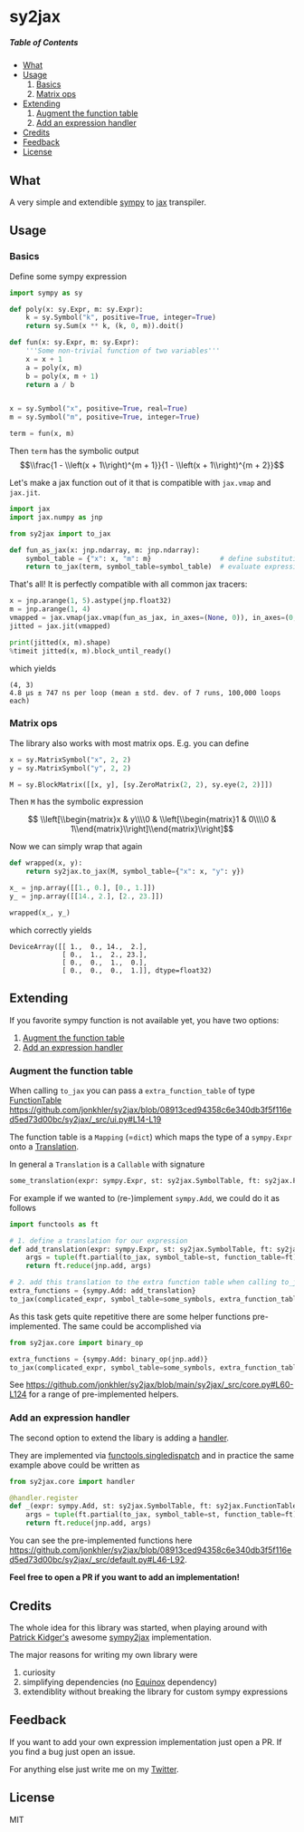 # sy2jax

##### Table of Contents  
- [What](#What)  
- [Usage](#Usage)  
  1. [Basics](#basics)
  2. [Matrix ops](#matrix-ops)
- [Extending](#Extending)
  1. [Augment the function table](#augment-the-function-table)
  2. [Add an expression handler](#add-an-expression-handler)
- [Credits](#Credits)
- [Feedback](#Feedback)
- [License](#License)

## What
A very simple and extendible [sympy](https://github.com/sympy/sympy) to [jax](https://github.com/google/jax) transpiler.

## Usage

### Basics

Define some sympy expression

```python
import sympy as sy

def poly(x: sy.Expr, m: sy.Expr):
    k = sy.Symbol("k", positive=True, integer=True)
    return sy.Sum(x ** k, (k, 0, m)).doit()

def fun(x: sy.Expr, m: sy.Expr):
    '''Some non-trivial function of two variables'''
    x = x + 1
    a = poly(x, m)
    b = poly(x, m + 1)
    return a / b 


x = sy.Symbol("x", positive=True, real=True)
m = sy.Symbol("m", positive=True, integer=True)

term = fun(x, m)
```

Then `term` has the symbolic output
$$\\frac{1 - \\left(x + 1\\right)^{m + 1}}{1 - \\left(x + 1\\right)^{m + 2}}$$

Let's make a jax function out of it that is compatible with `jax.vmap` and `jax.jit`.
```python
import jax
import jax.numpy as jnp

from sy2jax import to_jax

def fun_as_jax(x: jnp.ndarray, m: jnp.ndarray):
    symbol_table = {"x": x, "m": m}                 # define substitution table for symbols
    return to_jax(term, symbol_table=symbol_table)  # evaluate expression
```

That's all! It is perfectly compatible with all common jax tracers:

```python
x = jnp.arange(1, 5).astype(jnp.float32)
m = jnp.arange(1, 4)
vmapped = jax.vmap(jax.vmap(fun_as_jax, in_axes=(None, 0)), in_axes=(0, None))
jitted = jax.jit(vmapped)

print(jitted(x, m).shape)
%timeit jitted(x, m).block_until_ready()
```
which yields
```
(4, 3)
4.8 µs ± 747 ns per loop (mean ± std. dev. of 7 runs, 100,000 loops each)
```

### Matrix ops

The library also works with most matrix ops.
E.g. you can define
```python
x = sy.MatrixSymbol("x", 2, 2)
y = sy.MatrixSymbol("y", 2, 2)

M = sy.BlockMatrix([[x, y], [sy.ZeroMatrix(2, 2), sy.eye(2, 2)]])
```
Then `M` has the symbolic expression

$$ \\left[\\begin{matrix}x & y\\\\0 & \\left[\\begin{matrix}1 & 0\\\\0 & 1\\end{matrix}\\right]\\end{matrix}\\right]$$

Now we can simply wrap that again 

```python
def wrapped(x, y):
    return sy2jax.to_jax(M, symbol_table={"x": x, "y": y})

x_ = jnp.array([[1., 0.], [0., 1.]])
y_ = jnp.array([[14., 2.], [2., 23.]])

wrapped(x_, y_)
```
which correctly yields
```
DeviceArray([[ 1.,  0., 14.,  2.],
             [ 0.,  1.,  2., 23.],
             [ 0.,  0.,  1.,  0.],
             [ 0.,  0.,  0.,  1.]], dtype=float32)
```

## Extending

If you favorite sympy function is not available yet, you have two options:

  1. [Augment the function table](#augment-the-function-table)
  2. [Add an expression handler](#add-an-expression-handler)


### Augment the function table

When calling `to_jax` you can pass a `extra_function_table` of type [FunctionTable](https://github.com/jonkhler/sy2jax/blob/08913ced94358c6e340db3f5f116ed5ed73d00bc/sy2jax/_src/types.py#L29)
https://github.com/jonkhler/sy2jax/blob/08913ced94358c6e340db3f5f116ed5ed73d00bc/sy2jax/_src/ui.py#L14-L19

The function table is a `Mapping` (=`dict`) which maps the type of a `sympy.Expr` onto a [Translation](https://github.com/jonkhler/sy2jax/blob/08913ced94358c6e340db3f5f116ed5ed73d00bc/sy2jax/_src/types.py#L30).

In general a `Translation` is a `Callable` with signature 
```python
some_translation(expr: sympy.Expr, st: sy2jax.SymbolTable, ft: sy2jax.FunctionTable) -> sy2jax.PyTree
```

For example if we wanted to (re-)implement `sympy.Add`, we could do it as follows
```python
import functools as ft

# 1. define a translation for our expression
def add_translation(expr: sympy.Expr, st: sy2jax.SymbolTable, ft: sy2jax.FunctionTable) -> sy2jax.PyTree:
    args = tuple(ft.partial(to_jax, symbol_table=st, function_table=ft), expr.args)
    return ft.reduce(jnp.add, args)

# 2. add this translation to the extra function table when calling to_jax
extra_functions = {sympy.Add: add_translation}
to_jax(complicated_expr, symbol_table=some_symbols, extra_function_table=extra_functions)
```

As this task gets quite repetitive there are some helper functions pre-implemented. The same could be accomplished via
```python
from sy2jax.core import binary_op

extra_functions = {sympy.Add: binary_op(jnp.add)}
to_jax(complicated_expr, symbol_table=some_symbols, extra_function_table=extra_functions)
```

See https://github.com/jonkhler/sy2jax/blob/main/sy2jax/_src/core.py#L60-L124 for a range of pre-implemented helpers.

### Add an expression handler

The second option to extend the libary is adding a [handler](https://github.com/jonkhler/sy2jax/blob/08913ced94358c6e340db3f5f116ed5ed73d00bc/sy2jax/_src/core.py#L33-L57).

They are implemented via [functools.singledispatch](https://docs.python.org/3/library/functools.html#functools.singledispatch) and in practice the same example above could be written as

```python
from sy2jax.core import handler

@handler.register
def _(expr: sympy.Add, st: sy2jax.SymbolTable, ft: sy2jax.FunctionTable) -> sy2jax.PyTree:
    args = tuple(ft.partial(to_jax, symbol_table=st, function_table=ft), expr.args)
    return ft.reduce(jnp.add, args)
```

You can see the pre-implemented functions here https://github.com/jonkhler/sy2jax/blob/08913ced94358c6e340db3f5f116ed5ed73d00bc/sy2jax/_src/default.py#L46-L92.

__Feel free to open a PR if you want to add an implementation!__

## Credits

The whole idea for this library was started, when playing around with [Patrick Kidger's](https://github.com/patrick-kidger) awesome [sympy2jax](https://github.com/google/sympy2jax) implementation.

The major reasons for writing my own library were 
1. curiosity
2. simplifying dependencies (no [Equinox](https://github.com/patrick-kidger/equinox) dependency)
3. extendiblity without breaking the library for custom sympy expressions

## Feedback

If you want to add your own expression implementation just open a PR. If you find a bug just open an issue. 

For anything else just write me on my [Twitter](https://twitter.com/jonkhler).


## License

MIT
